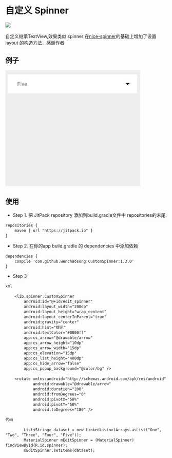 # 自定义 Spinner
[![](https://jitpack.io/v/wenchaosong/CustomSpinner.svg)](https://jitpack.io/#wenchaosong/CustomSpinner)

自定义继承TextView,效果类似 spinner
在[nice-spinner](https://github.com/arcadefire/nice-spinner)的基础上增加了设置 layout 的构造方法，感谢作者

## 例子
![image](/gifs/nice-spinner.gif )  

## 使用

- Step 1. 把 JitPack repository 添加到build.gradle文件中 repositories的末尾:
```
repositories {
    maven { url "https://jitpack.io" }
}
```
- Step 2. 在你的app build.gradle 的 dependencies 中添加依赖
```
dependencies {
	compile 'com.github.wenchaosong:CustomSpinner:1.3.0'
}
```
- Step 3

```
xml

	<lib.spinner.CustomSpinner
        android:id="@+id/edit_spinner"
        android:layout_width="200dp"
        android:layout_height="wrap_content"
        android:layout_centerInParent="true"
        android:gravity="center"
        android:hint="提示"
        android:textColor="#0000ff"
        app:cs_arrow="@drawable/arrow"
        app:cs_arrow_height="10dp"
        app:cs_arrow_width="15dp"
        app:cs_elevation="15dp"
        app:cs_list_height="400dp"
        app:cs_hide_arrow="false"
        app:cs_popup_background="@color/bg" />

    <rotate xmlns:android="http://schemas.android.com/apk/res/android"
            android:drawable="@drawable/arrow"
            android:duration="200"
            android:fromDegrees="0"
            android:pivotX="50%"
            android:pivotY="50%"
            android:toDegrees="180" />
```

```
代码

        List<String> dataset = new LinkedList<>(Arrays.asList("One", "Two", "Three", "Four", "Five"));
        MaterialSpinner mEditSpinner = (MaterialSpinner) findViewById(R.id.spinner);
        mEditSpinner.setItems(dataset);
```
    
